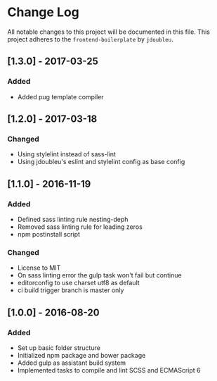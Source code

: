# Change Log
All notable changes to this project will be documented in this file.
This project adheres to the `frontend-boilerplate` by `jdoubleu`.

## [1.3.0] - 2017-03-25
### Added
- Added pug template compiler

## [1.2.0] - 2017-03-18
### Changed
- Using stylelint instead of sass-lint
- Using jdoubleu's eslint and stylelint config as base config

## [1.1.0] - 2016-11-19
### Added
- Defined sass linting rule nesting-deph
- Removed sass linting rule for leading zeros
- npm postinstall script

### Changed
- License to MIT
- On sass linting error the gulp task won't fail but continue
- editorconfig to use charset utf8 as default
- ci build trigger branch is master only

## [1.0.0] - 2016-08-20
### Added
- Set up basic folder structure
- Initialized npm package and bower package
- Added gulp as assistant build system
- Implemented tasks to compile and lint SCSS and ECMAScript 6